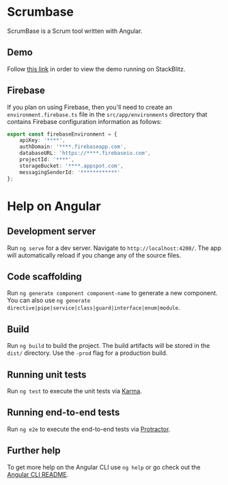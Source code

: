 # Scrumbase
ScrumBase is a Scrum tool written with Angular.

## Demo
Follow [this link](https://stackblitz.com/github/cengiz-dev/scrumbase) in order to view the demo running on StackBlitz.

## Firebase
If you plan on using Firebase, then you'll need to create an `environment.firebase.ts` file in the `src/app/environments` directory that contains Firebase configuration information as follows:

```typescript
export const firebaseEnvironment = {
    apiKey: '****',
    authDomain: '****.firebaseapp.com',
    databaseURL: 'https://****.firebaseio.com',
    projectId: '****',
    storageBucket: '****.appspot.com',
    messagingSenderId: '************'
};
```

# Help on Angular

## Development server

Run `ng serve` for a dev server. Navigate to `http://localhost:4200/`. The app will automatically reload if you change any of the source files.

## Code scaffolding

Run `ng generate component component-name` to generate a new component. You can also use `ng generate directive|pipe|service|class|guard|interface|enum|module`.

## Build

Run `ng build` to build the project. The build artifacts will be stored in the `dist/` directory. Use the `-prod` flag for a production build.

## Running unit tests

Run `ng test` to execute the unit tests via [Karma](https://karma-runner.github.io).

## Running end-to-end tests

Run `ng e2e` to execute the end-to-end tests via [Protractor](http://www.protractortest.org/).

## Further help

To get more help on the Angular CLI use `ng help` or go check out the [Angular CLI README](https://github.com/angular/angular-cli/blob/master/README.md).
